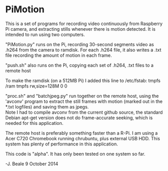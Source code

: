 PiMotion
========

This is a set of programs for recording video continuously from Raspberry Pi camera, and extracting
stills whenever there is motion detected.  It is intended to run using two computers.

"PiMotion.py" runs on the Pi, recording 30-second segments video as .h264 from the camera to ramdisk.
For each .h264 file, it also writes a .txt file recording the amount of motion in each frame.

"push.sh" also runs on the Pi, copying each set of .h264, .txt files to a remote host

To make the ramdisk (on a 512MB Pi) I added this line to /etc/fstab:
tmpfs           /ram            tmpfs   rw,size=128M      0       0


"proc.sh" and "batchjpeg.py" run together on the remote host, using the 'avconv' program to extract
the still frames with motion (marked out in the *.txt logfiles) and saving them as jpegs.  
Note I had to compile avconv from the current github source, the standard Debian apt-get version
does not do frame-accurate seeking, which is needed for this application.

The remote host is preferably something faster than a R-Pi. 
I am using a Acer C720 Chromebook running chrubuntu, plus external USB HDD.
This system has plenty of performance in this application.

This code is "alpha". It has only been tested on one system so far.

-J. Beale 9 October 2014
